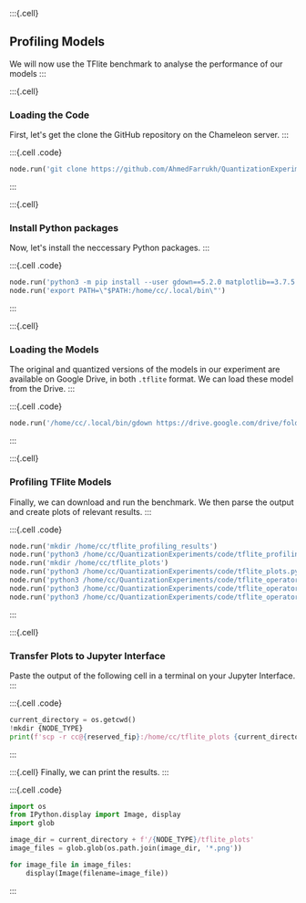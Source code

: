 :::{.cell}
## Profiling Models
We will now use the TFlite benchmark to analyse the performance of our models 
:::

:::{.cell}
### Loading the Code
First, let's get the clone the GitHub repository on the Chameleon server.
:::

:::{.cell .code}
```python
node.run('git clone https://github.com/AhmedFarrukh/QuantizationExperiments.git')
```
:::

:::{.cell}
### Install Python packages
Now, let's install the neccessary Python packages.
:::

:::{.cell .code}
```python
node.run('python3 -m pip install --user gdown==5.2.0 matplotlib==3.7.5 pandas==2.0.3')
node.run('export PATH=\"$PATH:/home/cc/.local/bin\"')
```
:::

:::{.cell}
### Loading the Models
The original and quantized versions of the models in our experiment are available on Google Drive, in both `.tflite` format. We can load these model from the Drive.
:::

:::{.cell .code}
```python
node.run('/home/cc/.local/bin/gdown https://drive.google.com/drive/folders/1OcJ9ceYg6ZWFJ4QMR0zznsw0KVeHPa4h?usp=drive_link -O /home/cc/tflite_models --folder')
```
:::


:::{.cell}
### Profiling TFlite Models 
Finally, we can download and run the benchmark. We then parse the output and create plots of relevant results.
:::

:::{.cell .code}
```python
node.run('mkdir /home/cc/tflite_profiling_results')
node.run('python3 /home/cc/QuantizationExperiments/code/tflite_profiling.py  --tflite_dir=/home/cc/tflite_models --results_dir=/home/cc/tflite_profiling_results --num_repetitions=10')
node.run('mkdir /home/cc/tflite_plots')
node.run('python3 /home/cc/QuantizationExperiments/code/tflite_plots.py --results_dir=/home/cc/tflite_profiling_results --save_dir=/home/cc/tflite_plots --num_repetitions=10')
node.run('python3 /home/cc/QuantizationExperiments/code/tflite_operators.py --model=ResNet50 --orig_result_path=/home/cc/tflite_profiling_results/tflite_ResNet50_profiling.txt --quant_result_path=/home/cc/tflite_profiling_results/tflite_ResNet50_quant_profiling.txt --output_name=/home/cc/tflite_plots/ResNet50')
node.run('python3 /home/cc/QuantizationExperiments/code/tflite_operators.py --model=VGG16 --orig_result_path=/home/cc/tflite_profiling_results/tflite_VGG16_profiling.txt --quant_result_path=/home/cc/tflite_profiling_results/tflite_VGG16_quant_profiling.txt --output_name=/home/cc/tflite_plots/VGG16')
node.run('python3 /home/cc/QuantizationExperiments/code/tflite_operators.py --model=MobileNetV2 --orig_result_path=/home/cc/tflite_profiling_results/tflite_MobileNetV2_profiling.txt --quant_result_path=/home/cc/tflite_profiling_results/tflite_MobileNetV2_quant_profiling.txt --output_name=/home/cc/tflite_plots/MobileNetV2')
```
:::

:::{.cell}
### Transfer Plots to Jupyter Interface 
Paste the output of the following cell in a terminal on your Jupyter Interface.
:::

:::{.cell .code}
```python
current_directory = os.getcwd()
!mkdir {NODE_TYPE}
print(f'scp -r cc@{reserved_fip}:/home/cc/tflite_plots {current_directory}/{NODE_TYPE}')

```
:::

:::{.cell}
Finally, we can print the results.
:::

:::{.cell .code}
```python
import os
from IPython.display import Image, display
import glob

image_dir = current_directory + f'/{NODE_TYPE}/tflite_plots' 
image_files = glob.glob(os.path.join(image_dir, '*.png'))

for image_file in image_files:
    display(Image(filename=image_file))

```
:::

